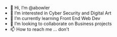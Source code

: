 - 👋 Hi, I’m @abowler
- 👀 I’m interested in Cyber Security and Digital Art
- 🌱 I’m currently learning Front End Web Dev
- 💞️ I’m looking to collaborate on Business projects
- 📫 How to reach me ... don't

<!---
abowler/abowler is a ✨ special ✨ repository because its `README.md` (this file) appears on your GitHub profile.
You can click the Preview link to take a look at your changes.
--->
